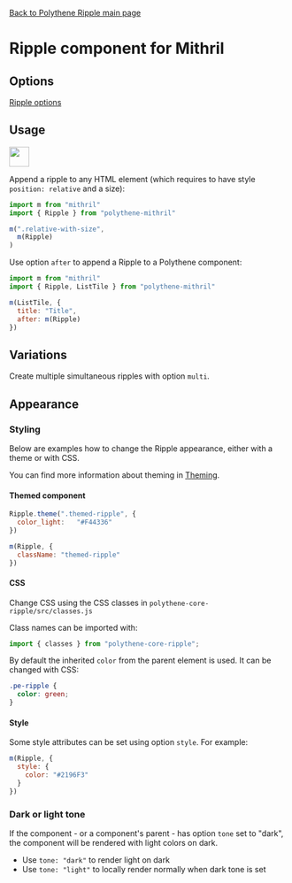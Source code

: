 [Back to Polythene Ripple main page](../ripple.md)

# Ripple component for Mithril


## Options

[Ripple options](../ripple.md)


## Usage

<a href="https://jsfiddle.net/ArthurClemens/rcyn8f64/" target="_blank"><img src="https://arthurclemens.github.io/assets/polythene/docs/try-out-green.gif" height="36" /></a>

Append a ripple to any HTML element (which requires to have style `position: relative` and a size):

~~~javascript
import m from "mithril"
import { Ripple } from "polythene-mithril"

m(".relative-with-size",
  m(Ripple)
)
~~~

Use option `after` to append a Ripple to a Polythene component:

~~~javascript
import m from "mithril"
import { Ripple, ListTile } from "polythene-mithril"

m(ListTile, {
  title: "Title",
  after: m(Ripple)
})
~~~


## Variations

Create multiple simultaneous ripples with option `multi`.


## Appearance

### Styling

Below are examples how to change the Ripple appearance, either with a theme or with CSS.

You can find more information about theming in  [Theming](../../theming.md).

#### Themed component

~~~javascript
Ripple.theme(".themed-ripple", {
  color_light:   "#F44336"
})

m(Ripple, {
  className: "themed-ripple"
})
~~~

#### CSS

Change CSS using the CSS classes in `polythene-core-ripple/src/classes.js`

Class names can be imported with:

~~~javascript
import { classes } from "polythene-core-ripple";
~~~

By default the inherited `color` from the parent element is used. It can be changed with CSS:

~~~css
.pe-ripple {
  color: green;
}
~~~

#### Style

Some style attributes can be set using option `style`. For example:

~~~javascript
m(Ripple, {
  style: {
    color: "#2196F3"
  }
})
~~~

### Dark or light tone

If the component - or a component's parent - has option `tone` set to "dark", the component will be rendered with light colors on dark. 

* Use `tone: "dark"` to render light on dark
* Use `tone: "light"` to locally render normally when dark tone is set


